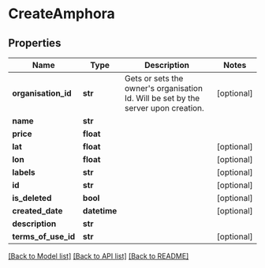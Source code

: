 # CreateAmphora

## Properties
Name | Type | Description | Notes
------------ | ------------- | ------------- | -------------
**organisation_id** | **str** | Gets or sets the owner&#39;s organisation Id. Will be set by the server upon creation. | [optional] 
**name** | **str** |  | 
**price** | **float** |  | 
**lat** | **float** |  | [optional] 
**lon** | **float** |  | [optional] 
**labels** | **str** |  | [optional] 
**id** | **str** |  | [optional] 
**is_deleted** | **bool** |  | [optional] 
**created_date** | **datetime** |  | [optional] 
**description** | **str** |  | 
**terms_of_use_id** | **str** |  | [optional] 

[[Back to Model list]](../README.md#documentation-for-models) [[Back to API list]](../README.md#documentation-for-api-endpoints) [[Back to README]](../README.md)


